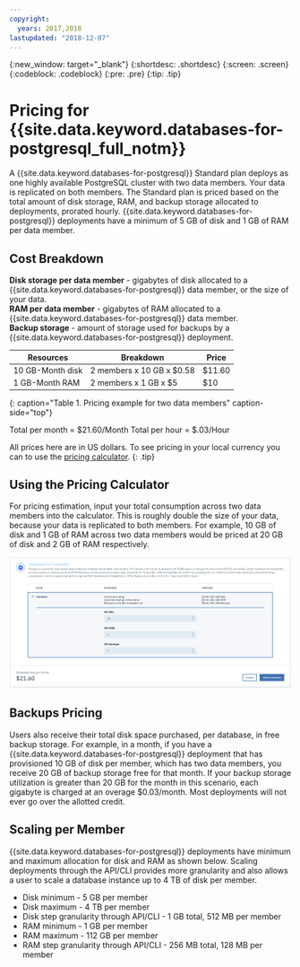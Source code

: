 ```yaml
---
copyright:
  years: 2017,2018
lastupdated: "2018-12-07"
---
```


{:new_window: target="_blank"}
{:shortdesc: .shortdesc}
{:screen: .screen}
{:codeblock: .codeblock}
{:pre: .pre}
{:tip: .tip}



# Pricing for {{site.data.keyword.databases-for-postgresql_full_notm}} 

A {{site.data.keyword.databases-for-postgresql}} Standard plan deploys as one highly available PostgreSQL cluster with two data members. Your data is replicated on both members. The Standard plan is priced based on the total amount of disk storage, RAM, and backup storage allocated to deployments, prorated hourly. {{site.data.keyword.databases-for-postgresql}} deployments have a minimum of 5 GB of disk and 1 GB of RAM per data member.

## Cost Breakdown

**Disk storage per data member** - gigabytes of disk allocated to a {{site.data.keyword.databases-for-postgresql}} data member, or the size of your data.  
**RAM per data member** - gigabytes of RAM allocated to a {{site.data.keyword.databases-for-postgresql}} data member.  
**Backup storage** - amount of storage used for backups by a {{site.data.keyword.databases-for-postgresql}} deployment. 

Resources | Breakdown | Price
-------|-------|-------
10 GB-Month disk | 2 members x 10 GB x $0.58 | $11.60
1 GB-Month RAM | 2 members x 1 GB  x $5 | $10
{: caption="Table 1. Pricing example for two data members" caption-side="top"}

Total per month = $21.60/Month
Total per hour = $.03/Hour

All prices here are in US dollars. To see pricing in your local currency you can to use the [pricing calculator](https://{DomainName}/pricing/configure/service/databases-for-postgresql).
{: .tip}


## Using the Pricing Calculator

For pricing estimation, input your total consumption across two data members into the calculator. This is roughly double the size of your data, because your data is replicated to both members. For example, 10 GB of disk and 1 GB of RAM across two data members would be priced at 20 GB of disk and 2 GB of RAM respectively. 

![Pricing calculator estimation with 10GB of disk and 1GB of RAM, per member](images/pricing-calc.png)

## Backups Pricing

Users also receive their total disk space purchased, per database, in free backup storage. For example, in a month, if you have a {{site.data.keyword.databases-for-postgresql}} deployment that has provisioned 10 GB of disk per member, which has two data members, you receive 20 GB of backup storage free for that month. If your backup storage utilization is greater than 20 GB for the month in this scenario, each gigabyte is charged at an overage $0.03/month. Most deployments will not ever go over the allotted credit.

## Scaling per Member

{{site.data.keyword.databases-for-postgresql}} deployments have minimum and maximum allocation for disk and RAM as shown below. Scaling deployments through the API/CLI provides more granularity and also allows a user to scale a database instance up to 4 TB of disk per member.
- Disk minimum - 5 GB per member
- Disk maximum - 4 TB per member
- Disk step granularity through API/CLI - 1 GB total, 512 MB per member
- RAM minimum - 1 GB per member
- RAM maximum - 112 GB per member
- RAM step granularity through API/CLI - 256 MB total, 128 MB per member